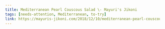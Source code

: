 ```yaml
---
title: Mediterranean Pearl Couscous Salad \- Mayuri's Jikoni
tags: [needs-attention, Mediterranean, to-try]
link: https://mayuris-jikoni.com/2018/12/10/mediterranean-pearl-couscous-salad/
---
```


